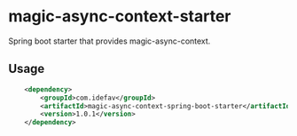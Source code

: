 # magic-async-context-starter
Spring boot starter that provides magic-async-context.
## Usage
```xml
    <dependency>
        <groupId>com.idefav</groupId>
        <artifactId>magic-async-context-spring-boot-starter</artifactId>
        <version>1.0.1</version>
    </dependency>
```
